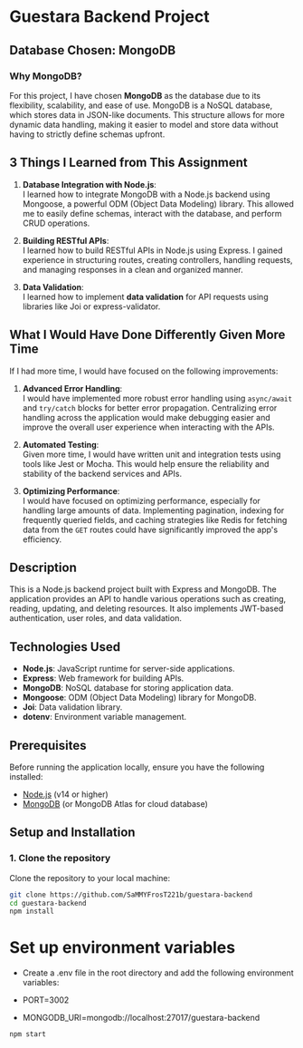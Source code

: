 # Guestara Backend Project

## Database Chosen: MongoDB

### Why MongoDB?
For this project, I have chosen **MongoDB** as the database due to its flexibility, scalability, and ease of use. MongoDB is a NoSQL database, which stores data in JSON-like documents. This structure allows for more dynamic data handling, making it easier to model and store data without having to strictly define schemas upfront.

## 3 Things I Learned from This Assignment

1. **Database Integration with Node.js**:  
   I learned how to integrate MongoDB with a Node.js backend using Mongoose, a powerful ODM (Object Data Modeling) library. This allowed me to easily define schemas, interact with the database, and perform CRUD operations.

2. **Building RESTful APIs**:  
   I learned how to build RESTful APIs in Node.js using Express. I gained experience in structuring routes, creating controllers, handling requests, and managing responses in a clean and organized manner.

3. **Data Validation**:  
   I learned how to implement **data validation** for API requests using libraries like Joi or express-validator.

## What I Would Have Done Differently Given More Time

If I had more time, I would have focused on the following improvements:

1. **Advanced Error Handling**:  
   I would have implemented more robust error handling using `async/await` and `try/catch` blocks for better error propagation. Centralizing error handling across the application would make debugging easier and improve the overall user experience when interacting with the APIs.

2. **Automated Testing**:  
   Given more time, I would have written unit and integration tests using tools like Jest or Mocha. This would help ensure the reliability and stability of the backend services and APIs.

3. **Optimizing Performance**:  
   I would have focused on optimizing performance, especially for handling large amounts of data. Implementing pagination, indexing for frequently queried fields, and caching strategies like Redis for fetching data from the `GET` routes could have significantly improved the app's efficiency.

## Description

This is a Node.js backend project built with Express and MongoDB. The application provides an API to handle various operations such as creating, reading, updating, and deleting resources. It also implements JWT-based authentication, user roles, and data validation.

## Technologies Used

- **Node.js**: JavaScript runtime for server-side applications.
- **Express**: Web framework for building APIs.
- **MongoDB**: NoSQL database for storing application data.
- **Mongoose**: ODM (Object Data Modeling) library for MongoDB.
- **Joi**: Data validation library.
- **dotenv**: Environment variable management.

## Prerequisites

Before running the application locally, ensure you have the following installed:

- [Node.js](https://nodejs.org/) (v14 or higher)
- [MongoDB](https://www.mongodb.com/) (or MongoDB Atlas for cloud database)

## Setup and Installation

### 1. Clone the repository

Clone the repository to your local machine:

```bash
git clone https://github.com/SaMMYFrosT221b/guestara-backend
cd guestara-backend
npm install

```

# Set up environment variables
- Create a .env file in the root directory and add the following environment variables:

- PORT=3002
- MONGODB_URI=mongodb://localhost:27017/guestara-backend

```bash
npm start
```
